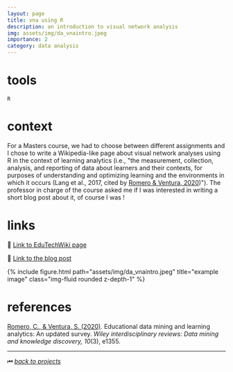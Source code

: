 ```yaml
---
layout: page
title: vna using R
description: an introduction to visual network analysis
img: assets/img/da_vnaintro.jpeg
importance: 2
category: data analysis
---
```


# tools

`R`

# context

For a Masters course, we had to choose between different assignments and I chose to write a Wikipedia-like page about visual network analyses using R in the context of learning analytics (i.e., "the measurement, collection, analysis, and reporting of data about
learners and their contexts, for purposes of understanding and optimizing learning and the environments in which it occurs (Lang et al., 2017, cited by [Romero & Ventura, 2020](https://bookdown.org/chen/la-manual/files/Romero%20and%20Ventura%20-%202020.pdf))"). The professor in charge of the course asked me if I was interested in writing a short blog post about it, of course I was !

# links

📄 [Link to EduTechWiki page](https://edutechwiki.unige.ch/fr/Analyse_de_r%C3%A9seaux_avec_R)

📖 [Link to the blog post](https://methodo-eiah.unige.ch/?p=643)

<div class="row">
    <div class="col-sm mt-3 mt-md-0">
        {% include figure.html path="assets/img/da_vnaintro.jpeg" title="example image" class="img-fluid rounded z-depth-1" %}
    </div>
</div>

# references

[Romero, C., & Ventura, S. (2020)](https://bookdown.org/chen/la-manual/files/Romero%20and%20Ventura%20-%202020.pdf). Educational data mining and learning analytics: An updated survey. *Wiley interdisciplinary reviews: Data mining and knowledge discovery, 10*(3), e1355.

______

⏮ [*back to projects*](./..)